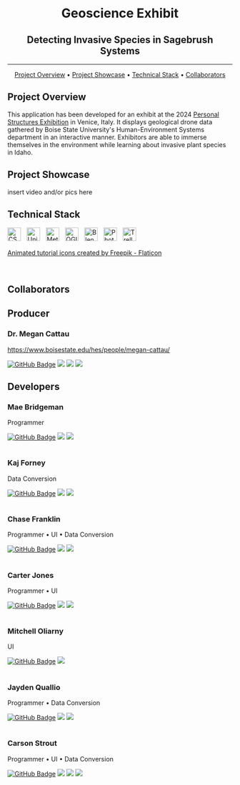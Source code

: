 <h1 align="center">
<br>
Geoscience Exhibit
</h1>
<h2 align="center">
 Detecting Invasive Species in Sagebrush Systems
</h2>

<hr />

<p align="center">
  <a href="#project-overview">Project Overview</a> •
  <a href="#project-showcase">Project Showcase</a> •
  <a href="#technical-stack">Technical Stack</a> •
  <a href="#collaborators">Collaborators</a>
</p>

## Project Overview

<p>This application has been developed for an exhibit at the 2024 <a href="https://personalstructures.com/">Personal Structures Exhibition</a> in Venice, Italy. It displays geological drone data gathered by Boise State University's Human-Environment Systems department in an interactive manner. Exhibitors are able to immerse themselves in the environment while learning about invasive plant species in Idaho.</p>

## Project Showcase

insert video and/or pics here

## Technical Stack

<img align="left" alt="CSharp" width="30px" style="padding-right:10px;" src="https://cdn.jsdelivr.net/gh/devicons/devicon/icons/csharp/csharp-original.svg" />
<img align="left" alt="Unity" width="30px" style="padding-right:10px;" src="https://preview.redd.it/vtzpl5c9yd181.png?width=512&format=png&auto=webp&s=d0ce01fbd57c089dc06a2cc2c1252a6da7e4658a" />
<img align="left" alt="Metashape" width="30px" style="padding-right:10px;" src="https://downloadlynet.ir/wp-content/uploads/2020/03/Agisoft-Metashape.png" />
<img align="left" alt="QGIS" width="30px" style="padding-right:10px;" src="https://upload.wikimedia.org/wikipedia/commons/7/77/Qgis-icon-3.0.png" />
<img align="left" alt="Blender" width="30px" style="padding-right:10px;" src="https://cdn.jsdelivr.net/gh/devicons/devicon/icons/blender/blender-original.svg" />
<img align="left" alt="Photoshop" width="30px" style="padding-right:10px;" src="https://cdn.jsdelivr.net/gh/devicons/devicon/icons/photoshop/photoshop-plain.svg" />
<img align="left" alt="Trello" width="30px" style="padding-right:10px;" src="https://cdn.jsdelivr.net/gh/devicons/devicon/icons/trello/trello-plain.svg" />

<br />
<br />

<a href="https://www.flaticon.com/animated-icons" title="animated icons">Animated tutorial icons created by Freepik - Flaticon</a>

<br />

## Collaborators

<h2>Producer</h2>

<h3>Dr. Megan Cattau</h3>

https://www.boisestate.edu/hes/people/megan-cattau/



[![GitHub Badge](https://img.shields.io/badge/GitHub-100000?style=for-the-badge&logo=github&logoColor=white)](https://github.com/mcattau)
<a href="mailto:megancattau@boisestate.edu"><img src="https://img.shields.io/badge/Gmail-D14836?style=for-the-badge&logo=gmail&logoColor=white"></a> <a href="https://www.linkedin.com/in/megan-cattau-a702a231/"><img src="https://img.shields.io/badge/LinkedIn-0077B5?style=for-the-badge&logo=linkedin&logoColor=white"></a>
 <a href="https://carsonstrout.github.io/"><img src="https://img.shields.io/badge/portfolio-0A0A0A?style=for-the-badge&logo=dev.to&logoColor=white"></a>

<h2>Developers</h2>

<h3>Mae Bridgeman</h3>
<p>Programmer</p>

[![GitHub Badge](https://img.shields.io/badge/GitHub-100000?style=for-the-badge&logo=github&logoColor=white)](https://github.com/maybe-maeb)
<a href="https://www.linkedin.com/in/maebridgeman/"><img src="https://img.shields.io/badge/LinkedIn-0077B5?style=for-the-badge&logo=linkedin&logoColor=white"></a>
 <a href="https://maebridgeman.com/portfolio/"><img src="https://img.shields.io/badge/portfolio-0A0A0A?style=for-the-badge&logo=dev.to&logoColor=white"></a>

#

<h3>Kaj Forney</h3>
<p>Data Conversion</p>

[![GitHub Badge](https://img.shields.io/badge/GitHub-100000?style=for-the-badge&logo=github&logoColor=white)](https://github.com/kforney)
<a href="https://www.linkedin.com/in/kforney/"><img src="https://img.shields.io/badge/LinkedIn-0077B5?style=for-the-badge&logo=linkedin&logoColor=white"></a>
 <a href="https://lunarpenguin.net/"><img src="https://img.shields.io/badge/portfolio-0A0A0A?style=for-the-badge&logo=dev.to&logoColor=white"></a>

#

<h3>Chase Franklin</h3>
<p>Programmer • UI • Data Conversion</p>

[![GitHub Badge](https://img.shields.io/badge/GitHub-100000?style=for-the-badge&logo=github&logoColor=white)](https://github.com/maybe-maeb)
<a href="https://www.linkedin.com/in/maebridgeman/"><img src="https://img.shields.io/badge/LinkedIn-0077B5?style=for-the-badge&logo=linkedin&logoColor=white"></a>
 <a href="https://maebridgeman.com/portfolio/"><img src="https://img.shields.io/badge/portfolio-0A0A0A?style=for-the-badge&logo=dev.to&logoColor=white"></a>

#

<h3>Carter Jones</h3>
<p>Programmer • UI</p>

[![GitHub Badge](https://img.shields.io/badge/GitHub-100000?style=for-the-badge&logo=github&logoColor=white)](https://github.com/cartertjones)
<a href="https://www.linkedin.com/in/carter-jones-49a589294/"><img src="https://img.shields.io/badge/LinkedIn-0077B5?style=for-the-badge&logo=linkedin&logoColor=white"></a>
 <a href="https://cartertjones.github.io/"><img src="https://img.shields.io/badge/portfolio-0A0A0A?style=for-the-badge&logo=dev.to&logoColor=white"></a>

#

<h3>Mitchell Oliarny</h3>
<p>UI</p>

[![GitHub Badge](https://img.shields.io/badge/GitHub-100000?style=for-the-badge&logo=github&logoColor=white)](https://github.com/mitchelloliarny)
<a href="https://www.linkedin.com/in/mitchelloliarny/"><img src="https://img.shields.io/badge/LinkedIn-0077B5?style=for-the-badge&logo=linkedin&logoColor=white"></a>

#

<h3>Jayden Quallio</h3>
<p>Programmer • Data Conversion</p>

[![GitHub Badge](https://img.shields.io/badge/GitHub-100000?style=for-the-badge&logo=github&logoColor=white)](https://github.com/JaydenQuallio)
<a href="https://www.linkedin.com/in/jayden-quallio-1b2039189/"><img src="https://img.shields.io/badge/LinkedIn-0077B5?style=for-the-badge&logo=linkedin&logoColor=white"></a>
 <a href="https://jaydenquallio.github.io/"><img src="https://img.shields.io/badge/portfolio-0A0A0A?style=for-the-badge&logo=dev.to&logoColor=white"></a>

#

<h3>Carson Strout</h3>
<p>Programmer • UI • Data Conversion</p>

[![GitHub Badge](https://img.shields.io/badge/GitHub-100000?style=for-the-badge&logo=github&logoColor=white)](https://github.com/CarsonStrout)
<a href="mailto:carson.strout42@gmail.com"><img src="https://img.shields.io/badge/Gmail-D14836?style=for-the-badge&logo=gmail&logoColor=white"></a> <a href="https://www.linkedin.com/in/carson-strout-45a681187/"><img src="https://img.shields.io/badge/LinkedIn-0077B5?style=for-the-badge&logo=linkedin&logoColor=white"></a>
 <a href="https://carsonstrout.github.io/"><img src="https://img.shields.io/badge/portfolio-0A0A0A?style=for-the-badge&logo=dev.to&logoColor=white"></a>
